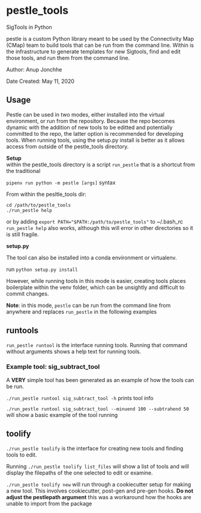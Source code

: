 # pestle_tools
  SigTools in Python
  
  pestle is a custom Python library meant to be used by the Connectivity Map (CMap) team to build tools 
  that can be run from the command line. Within is the infrastructure to generate templates for new Sigtools, 
  find and edit those tools, and run them from the command line.
  
  Author: Anup Jonchhe
  
  Date Created: May 11, 2020

## Usage

  Pestle can be used in two modes, either installed into the virtual environment, or run from the repository.
  Because the repo becomes dynamic with the addition of new tools to be editted and potentially committed to the repo, 
  the latter option is recommended for developing tools. When running tools, using the setup.py install is better as it 
  allows access from outside of the pestle_tools directory. 
  
  **Setup**  
  within the pestle_tools directory is a script `run_pestle` that is a shortcut from the traditional 
  
  `pipenv run python -m pestle [args]` syntax
  
  From within the pesltle_tools dir:
 
  `cd /path/to/pestle_tools`  
  `./run_pestle help`
  
  or by adding `export PATH="$PATH:/path/to/pestle_tools"` to ~/.bash_rc  
  `run_pestle help` also works, although this will error in other directories so it is still fragile.

  **setup.py**
  
  The tool can also be installed into a conda environment or virtualenv. 

  run `python setup.py install`
  
  However, while running tools in this mode is easier, creating tools places boilerplate within the venv folder, 
  which can be unsightly and difficult to commit changes.

  **Note**: in this mode, `pestle` can be run from the command line from anywhere and replaces `run_pestle` in 
  the following examples

## runtools

  `run_pestle runtool` is the interface running tools. Running that command without arguments shows a 
  help text for running tools. 

### Example tool: sig_subtract_tool

A **VERY** simple tool has been generated as an example of how the tools can be run. 

`./run_pestle runtool sig_subtract_tool -h` prints tool info

`./run_pestle runtool sig_subtract_tool --minuend 100 --subtrahend 50` will show a basic example of the tool running

## toolify

`./run_pestle toolify` is the interface for creating new tools and finding tools to edit.

Running `./run_pestle toolify list_files` will show a list of tools and will display the filepaths of the one selected to edit
or examine.

`./run_pestle toolify new` will run through a cookiecutter setup for making a new tool. This involves cookiecutter, 
post-gen and pre-gen hooks. **Do not adjust the pestlepath argument** this was a workaround how the 
hooks are unable to import from the package

